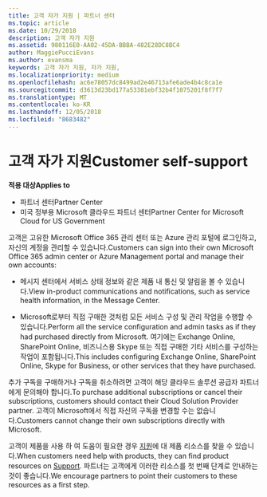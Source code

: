 ```yaml
---
title: 고객 자가 지원 | 파트너 센터
ms.topic: article
ms.date: 10/29/2018
description: 고객 자가 지원
ms.assetid: 980116E0-AA02-45DA-BBBA-482E28DC8BC4
author: MaggiePucciEvans
ms.author: evansma
keywords: 고객 자가 지원, 자가 지원,
ms.localizationpriority: medium
ms.openlocfilehash: ac6e78057dc8499ad2e46713afe6ade4b4c8ca1e
ms.sourcegitcommit: d3613d23bd177a53381ebf32b4f1075201f8f7f7
ms.translationtype: MT
ms.contentlocale: ko-KR
ms.lasthandoff: 12/05/2018
ms.locfileid: "8683482"
---
```

# <a name="customer-self-support"></a><span data-ttu-id="f7385-104">고객 자가 지원</span><span class="sxs-lookup"><span data-stu-id="f7385-104">Customer self-support</span></span>

**<span data-ttu-id="f7385-105">적용 대상</span><span class="sxs-lookup"><span data-stu-id="f7385-105">Applies to</span></span>**

-  <span data-ttu-id="f7385-106">파트너 센터</span><span class="sxs-lookup"><span data-stu-id="f7385-106">Partner Center</span></span>
-  <span data-ttu-id="f7385-107">미국 정부용 Microsoft 클라우드 파트너 센터</span><span class="sxs-lookup"><span data-stu-id="f7385-107">Partner Center for Microsoft Cloud for US Government</span></span>


<span data-ttu-id="f7385-108">고객은 고유한 Microsoft Office 365 관리 센터 또는 Azure 관리 포털에 로그인하고, 자신의 계정을 관리할 수 있습니다.</span><span class="sxs-lookup"><span data-stu-id="f7385-108">Customers can sign into their own Microsoft Office 365 admin center or Azure Management portal and manage their own accounts:</span></span>

-   <span data-ttu-id="f7385-109">메시지 센터에서 서비스 상태 정보와 같은 제품 내 통신 및 알림을 볼 수 있습니다.</span><span class="sxs-lookup"><span data-stu-id="f7385-109">View in-product communications and notifications, such as service health information, in the Message Center.</span></span>

-   <span data-ttu-id="f7385-110">Microsoft로부터 직접 구매한 것처럼 모든 서비스 구성 및 관리 작업을 수행할 수 있습니다.</span><span class="sxs-lookup"><span data-stu-id="f7385-110">Perform all the service configuration and admin tasks as if they had purchased directly from Microsoft.</span></span> <span data-ttu-id="f7385-111">여기에는 Exchange Online, SharePoint Online, 비즈니스용 Skype 또는 직접 구매한 기타 서비스를 구성하는 작업이 포함됩니다.</span><span class="sxs-lookup"><span data-stu-id="f7385-111">This includes configuring Exchange Online, SharePoint Online, Skype for Business, or other services that they have purchased.</span></span>

<span data-ttu-id="f7385-112">추가 구독을 구매하거나 구독을 취소하려면 고객이 해당 클라우드 솔루션 공급자 파트너에게 문의해야 합니다.</span><span class="sxs-lookup"><span data-stu-id="f7385-112">To purchase additional subscriptions or cancel their subscriptions, customers should contact their Cloud Solution Provider partner.</span></span> <span data-ttu-id="f7385-113">고객이 Microsoft에서 직접 자신의 구독을 변경할 수는 없습니다.</span><span class="sxs-lookup"><span data-stu-id="f7385-113">Customers cannot change their own subscriptions directly with Microsoft.</span></span>

<span data-ttu-id="f7385-114">고객이 제품을 사용 하 여 도움이 필요한 경우 [지원](https://partnercenter.microsoft.com/partner/support)에 대 제품 리소스를 찾을 수 있습니다.</span><span class="sxs-lookup"><span data-stu-id="f7385-114">When customers need help with products, they can find product resources on [Support](https://partnercenter.microsoft.com/partner/support).</span></span> <span data-ttu-id="f7385-115">파트너는 고객에게 이러한 리소스를 첫 번째 단계로 안내하는 것이 좋습니다.</span><span class="sxs-lookup"><span data-stu-id="f7385-115">We encourage partners to point their customers to these resources as a first step.</span></span>

 

 



